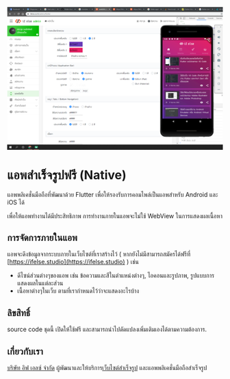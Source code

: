 <img src="assets/screenshort.png">

# แอพสำเร็จรูปฟรี (Native)
แอพพลิเคชั่นมือถือที่พัฒนาด้วย Flutter เพื่อให้รองรับการคอมไพล์เป็นแอพสำหรับ Android และ iOS ได้  

เพื่อให้แอพทำงานได้มีประสิทธิภาพ การทำงานภายในแอพจะไม่ใช้ WebView ในการแสดงผลเนื้อหา


## การจัดการภายในแอพ
แอพจะดึงข้อมูลจากระบบภายในเว็บไซต์ที่เราสร้างไว้ ( หากยังไม่มีสามารถสมัครได้ฟรีที่ [https://ifelse.studio](https://ifelse.studio) ) เช่น
- ดีไซน์ส่วนต่างๆของแอพ เช่น ข้อความและสีในตำแหน่งต่างๆ, ไอคอนและรูปภาพ, รูปแบบการแสดงผลในแต่ละส่วน
- เนื้อหาต่างๆในเว็บ ตามที่เรากำหนดไว้ว่าจะแสดงอะไรบ้าง



## ลิขสิทธิ์
source code ชุดนี้ เปิดให้ใช้ฟรี และสามารถนำไปดัดแปลงเพิ่มเติมเองได้ตามความต้องการ.


## เกี่ยวกับเรา
[บริษัท อิฟ เอลซ์ จำกัด](https://ifelse.co.th) ผู้พัฒนาและให้บริการ[เว็บไซต์สำเร็จรูป](https://ifelse.studio) และแอพพลิเคชั่นมือถือสำเร็จรูป